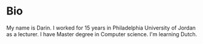 # Bio
My name is Darin.
I worked for 15 years in Philadelphia University of Jordan as a lecturer.
I have Master degree in Computer science.
I'm learning Dutch.
